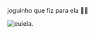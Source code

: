 joguinho que fiz para ela 💚💜



![euiela](https://i.pinimg.com/736x/7f/24/a2/7f24a2c97ca211b9184b6bef633a3bf5.jpg).

